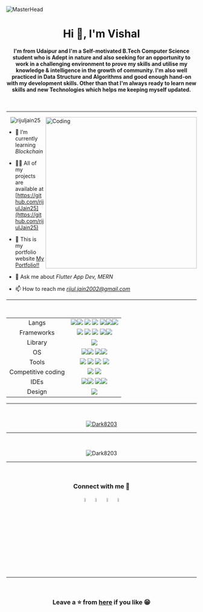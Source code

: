 ![MasterHead](https://www.google.com/imgres?imgurl=https%3A%2F%2Fpreviews.123rf.com%2Fimages%2Femojoez%2Femojoez1808%2Femojoez180800004%2F112266412-illustrations-design-concept-developer-create-code-programming-language-with-icons-vector.jpg&tbnid=najP5uC24i5R1M&vet=12ahUKEwj_ltfZ0rb_AhVqKrcAHZeaD-4QMygTegUIARCTAg..i&imgrefurl=https%3A%2F%2Fwww.123rf.com%2Fphoto_112266412_stock-vector-illustrations-design-concept-developer-create-code-programming-language-with-icons-vector-illustrate.html&docid=x2KvyT-EnfvL1M&w=1300&h=1300&q=developer%20illustrations&client=opera-gx&ved=2ahUKEwj_ltfZ0rb_AhVqKrcAHZeaD-4QMygTegUIARCTAg)
<h1 align="center">Hi 👋, I'm Vishal</h1>
<h4 align="center">I'm from Udaipur and I'm a Self-motivated B.Tech Computer Science student who is Adept in nature and also seeking for an opportunity to work in a challenging environment to prove my skills and utilise my knowledge & intelligence in the growth of community. I'm also well practiced in Data Structure and Algorithms and good enough hand-on with my development skills. Other than that I'm always ready to learn new skills and new Technologies which helps me keeping myself updated.</h4>

<br>
<hr>
<img align="right" alt="Coding" width="400" src="https://cdn.dribbble.com/users/1162077/screenshots/3848914/programmer.gif">

<p align="center"> <img src="https://komarev.com/ghpvc/?username=rijuljain25&label=Profile%20views&color=0e75b6&style=flat" alt="rijuljain25" /> </p>


<!-- <p align="left"> <a href="https://twitter.com/" target="blank"><img src="https://img.shields.io/twitter/follow/?logo=twitter&style=for-the-badge" alt="" /></a> </p> -->


- 🌱 I’m currently learning *Blockchain*

- 👨‍💻 All of my projects are available at [https://github.com/rijulJain25](https://github.com/rijulJain25)

- 📑 This is my portfolio website [My Portfolio!!](https://darkceres.notion.site/Hey-I-m-Vishal-dd9b09893cc24b42a03f1cbb666cd2d7?pvs=4)

- 💬 Ask me about *Flutter App Dev, MERN*

- 📫 How to reach me *rijul.jain2002@gmail.com*

<hr>
<br>



<table align="center">
<tbody>
<tr>
<td style="text-align:center">Langs</td>
<td style="text-align:center"><img src="https://img.shields.io/badge/Java-ED8B00?style=for-the-badge&logo=j&logoColor=white"><img src="https://img.shields.io/badge/Dart-0175C2?style=for-the-badge&logo=dart&logoColor=white"> <img src="https://img.shields.io/badge/C%2B%2B-00599C?style=for-the-badge&logo=c%2B%2B&logoColor=white">  <img src="https://img.shields.io/badge/HTML5-E34F26?style=for-the-badge&logo=html5&logoColor=white"> <img src="https://img.shields.io/badge/Python-FFD43B?style=for-the-badge&logo=python&logoColor=blue"><img src="https://img.shields.io/badge/JavaScript-323330?style=for-the-badge&logo=javascript&logoColor=F7DF1E"><img src="https://img.shields.io/badge/CSS3-1572B6?style=for-the-badge&logo=css3&logoColor=white"> </td>
</tr>
<tr>
<td style="text-align:center">Frameworks</td>
<td style="text-align:center"><img src="https://img.shields.io/badge/Flutter-02569B?style=for-the-badge&logo=flutter&logoColor=white"> <img src="https://img.shields.io/badge/ExpressJs-000000?style=for-the-badge&logo=express&logoColor=white"> <img src="https://img.shields.io/badge/Sass-CC6699?style=for-the-badge&logo=sass&logoColor=white"> <img src="https://img.shields.io/badge/NodeJS-E34F26?style=for-the-badge&logo=Node.js&logoColor=white"><img src="https://img.shields.io/badge/firebase-ffca28?style=for-the-badge&logo=firebase&logoColor=black"></td>
</tr>
<tr>
<td style="text-align:center">Library</td>
<td style="text-align:center"><img src="https://img.shields.io/badge/ReactJS-61DAFB?style=for-the-badge&logo=react&logoColor=white"></td>
</tr>
<tr>
<td style="text-align:center">OS</td>
<td style="text-align:center"><img src="https://img.shields.io/badge/Android-3DDC84?style=for-the-badge&logo=android&logoColor=white"><img src="https://img.shields.io/badge/Windows-0078D6?style=for-the-badge&logo=windows&logoColor=white"> <img src="https://img.shields.io/badge/iOS-000000?style=for-the-badge&logo=ios&logoColor=white"><img src="https://img.shields.io/badge/mac%20os-000000?style=for-the-badge&logo=apple&logoColor=white"></td>
</tr>
<tr>
<td style="text-align:center">Tools</td>
<td style="text-align:center"><img src="https://img.shields.io/badge/GIT-E44C30?style=for-the-badge&logo=git&logoColor=white"> <img src="https://img.shields.io/badge/GitHub-100000?style=for-the-badge&logo=github&logoColor=white"> <img src="https://img.shields.io/badge/Netlify-00C7B7?style=for-the-badge&logo=netlify&logoColor=white"> <img src="https://img.shields.io/badge/Heroku-430098?style=for-the-badge&logo=heroku&logoColor=white"> </td>
</tr>
<tr>
<td style="text-align:center">Competitive coding</td>
<td style="text-align:center"><a href=""><img src="https://img.shields.io/badge/-LeetCode-FFA116?style=for-the-badge&logo=LeetCode&logoColor=black"></a>
<a href=""><img src="https://img.shields.io/badge/-Hackerrank-2EC866?style=for-the-badge&logo=HackerRank&logoColor=white"></a></td>
</tr>
<tr>
<td style="text-align:center">IDEs</td>
<td style="text-align:center"><img src="https://img.shields.io/badge/Android_Studio-3DDC84?style=for-the-badge&logo=android-studio&logoColor=white"><img src="https://img.shields.io/badge/Eclipse-2C2255?style=for-the-badge&logo=eclipse&logoColor=white"> <img src="	https://img.shields.io/badge/PyCharm-000000.svg?&style=for-the-badge&logo=PyCharm&logoColor=white"><img src="https://img.shields.io/badge/Visual_Studio_Code-0078D4?style=for-the-badge&logo=visual%20studio%20code&logoColor=white"></td>
</tr>
<tr>
<td style="text-align:center">Design</td>
<td style="text-align:center"><img src="https://img.shields.io/badge/Canva-%2300C4CC.svg?&style=for-the-badge&logo=Canva&logoColor=white"</td>
</tr>
</tbody>
</table>
<hr>
<br>
<p align="center"> <a href="https://github.com/ryo-ma/github-profile-trophy"><img src="https://github-profile-trophy.vercel.app/?username=Dark8203" alt="Dark8203" /></a> </p>

<hr>
<br>

<p align="center" ><img align="center" src="https://github-readme-streak-stats.herokuapp.com/?user=Dark8203&theme=tokyonight" alt="Dark8203" /></p>
<hr>
<br>

<h3 align="center">Connect with me 🤝</h3>
<body>
    <div class="img1">
<p align='center'>
<a href="https://www.linkedin.com/in/rijul-jain-924aa6218/" target="_blank"><img src="https://icons.iconarchive.com/icons/alecive/flatwoken/64/Apps-Linkedin-icon.png" width="5%" alt="Linkedin"></a>
<a href="mailto:rijul.jain2002@gmail.com" target="_blank"><img src="https://icons.iconarchive.com/icons/wwalczyszyn/android-style-honeycomb/64/GMail-icon.png" width="5%" alt="Email"></a>
<a href="https://t.me/rijul_kj" target="_blank"><img src="https://icons.iconarchive.com/icons/alecive/flatwoken/64/Apps-Telegram-icon.png" alt="telegram" width="5%"></a>   <a href="https://twitter.com/RijulKumarJain1" target="_blank"><img src="https://icons.iconarchive.com/icons/alecive/flatwoken/64/Apps-Twitter-icon.png" alt="twitter" width="5%"></a>   
  
  <hr>
<br>

<!-- <p><img align="left" src="https://github-readme-stats.vercel.app/api/top-langs?username=rijuljain25&show_icons=true&locale=en&layout=compact" alt="rijuljain25" /></p>

<p>&nbsp;<img align="center" src="https://github-readme-stats.vercel.app/api?username=rijuljain25&show_icons=true&locale=en" alt="rijuljain25" /></p> 
 -->
<!-- <p align="center"> <img src="https://github-readme-stats.vercel.app/api?username=rijuljain25&theme=tokyonight" alt="abhisheknaiidu" /> -->

<h3 align="center">Leave a ⭐ from <a href="https://github.com/rijulJain25">here</a> if you like 😁<h3>
